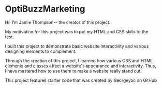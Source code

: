 # OptiBuzzMarketing

Hi! I'm Jamie Thompson-- the creator of this project.

My motivation for this project was to put my HTML and CSS skills to the test.

I built this project to demonstrate basic website interactivity and various designing elements to complement.

Through the creation of this project, I learned how various CSS and HTML elements and classes affect a website's appearance and interactivity. Thus, I have mastered how to use them to make a website really stand out.

This project features starter code that was created by Georgeyoo on GitHub
